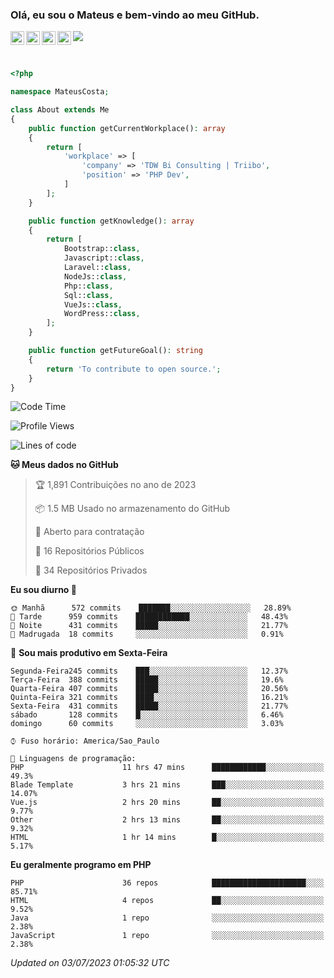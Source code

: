
### Olá, eu sou o Mateus e bem-vindo ao meu GitHub.

<a href="https://costamateus.com.br/">
  <img align="left" alt="MLC" width="22px" src="https://www.costamateus.com.br/favicon.ico" />
</a>
<a href="https://www.linkedin.com/in/costamateus6/">
  <img align="left" alt="LinkedIn Mateus" width="22px" src="https://cdn.jsdelivr.net/npm/simple-icons@v3/icons/linkedin.svg" />
</a>
<a href="https://www.instagram.com/mateuslc6/">
  <img align="left" alt="Instagram Mateus" width="22px" src="https://cdn.jsdelivr.net/npm/simple-icons@v3/icons/instagram.svg" />
</a>
<a href="https://www.facebook.com/costamateus6/">
  <img align="left" alt="Facebook Mateus" width="22px" src="https://cdn.jsdelivr.net/npm/simple-icons@3.13.0/icons/facebook.svg" />
</a>

![](https://visitor-badge.glitch.me/badge?page_id=costamateus.costamateus)

<br />

```php
<?php

namespace MateusCosta;

class About extends Me
{
    public function getCurrentWorkplace(): array
    {
        return [
            'workplace' => [
                'company' => 'TDW Bi Consulting | Triibo',
                'position' => 'PHP Dev',
            ]
        ];
    }

    public function getKnowledge(): array
    {
        return [
            Bootstrap::class,
            Javascript::class,
            Laravel::class,
            NodeJs::class,
            Php::class,
            Sql::class,
            VueJs::class,
            WordPress::class,
        ];
    }

    public function getFutureGoal(): string
    {
        return 'To contribute to open source.';
    }
}
```

<!--START_SECTION:waka-->
![Code Time](http://img.shields.io/badge/Code%20Time-1%2C433%20hrs%2052%20mins-blue)

![Profile Views](http://img.shields.io/badge/Visualizac%C3%B5es%20do%20perfil-0-blue)

![Lines of code](https://img.shields.io/badge/Desde%20o%20Hello%20World%20eu%20escrevi--2%20Million%20linhas%20de%20c%C3%B3digo-blue)

**🐱 Meus dados no GitHub** 

> 🏆 1,891 Contribuições no ano de 2023
 > 
> 📦 1.5 MB Usado no armazenamento do GitHub 
 > 
> 💼 Aberto para contratação
 > 
> 📜 16 Repositórios Públicos 
 > 
> 🔑 34 Repositórios Privados  
 > 
**Eu sou diurno 🐤** 

```text
🌞 Manhã      572 commits    ███████░░░░░░░░░░░░░░░░░░   28.89% 
🌆 Tarde      959 commits    ████████████░░░░░░░░░░░░░   48.43% 
🌃 Noite      431 commits    █████░░░░░░░░░░░░░░░░░░░░   21.77% 
🌙 Madrugada  18 commits     ░░░░░░░░░░░░░░░░░░░░░░░░░   0.91%

```
📅 **Sou mais produtivo em Sexta-Feira** 

```text
Segunda-Feira245 commits    ███░░░░░░░░░░░░░░░░░░░░░░   12.37% 
Terça-Feira  388 commits    █████░░░░░░░░░░░░░░░░░░░░   19.6% 
Quarta-Feira 407 commits    █████░░░░░░░░░░░░░░░░░░░░   20.56% 
Quinta-Feira 321 commits    ████░░░░░░░░░░░░░░░░░░░░░   16.21% 
Sexta-Feira  431 commits    █████░░░░░░░░░░░░░░░░░░░░   21.77% 
sábado       128 commits    █░░░░░░░░░░░░░░░░░░░░░░░░   6.46% 
domingo      60 commits     ░░░░░░░░░░░░░░░░░░░░░░░░░   3.03%

```


```text
⌚︎ Fuso horário: America/Sao_Paulo

💬 Linguagens de programação: 
PHP                      11 hrs 47 mins      ████████████░░░░░░░░░░░░░   49.3% 
Blade Template           3 hrs 21 mins       ███░░░░░░░░░░░░░░░░░░░░░░   14.07% 
Vue.js                   2 hrs 20 mins       ██░░░░░░░░░░░░░░░░░░░░░░░   9.77% 
Other                    2 hrs 13 mins       ██░░░░░░░░░░░░░░░░░░░░░░░   9.32% 
HTML                     1 hr 14 mins        █░░░░░░░░░░░░░░░░░░░░░░░░   5.17%

```

**Eu geralmente programo em PHP** 

```text
PHP                      36 repos            █████████████████████░░░░   85.71% 
HTML                     4 repos             ██░░░░░░░░░░░░░░░░░░░░░░░   9.52% 
Java                     1 repo              ░░░░░░░░░░░░░░░░░░░░░░░░░   2.38% 
JavaScript               1 repo              ░░░░░░░░░░░░░░░░░░░░░░░░░   2.38%

```



 *Updated on 03/07/2023 01:05:32 UTC*
<!--END_SECTION:waka-->
